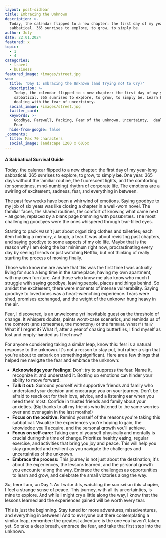 ```yaml
---
layout: post-sidebar
title: Embracing the Unknown
description: >-
  Today, the calendar flipped to a new chapter: the first day of my year-long
  sabbatical. 365 sunrises to explore, to grow, to simply be.
author: July
date: 22.01.2024 
featured: x
topic: 
  - 1
  - 4
categories:
  - travel
  - business
featured_image: /images/street.jpg
seo:
  title: 'Day 1: Embracing the Unknown (and Trying not to Cry)'
  description: >-
    Today, the calendar flipped to a new chapter: the first day of my year-long
    sabbatical. 365 sunrises to explore, to grow, to simply be. Learn how I am
    dealing with the fear of uncertainty. 
  social_image: /images/street.jpg
  twitter_card:
  keywords: >-
    Goodbye, Farewell, Packing, Fear of the unknown, Uncertainty,  dealing with
    Fear
  hide-from-google: false
_comments:
  title: Max 70 characters
  social_image: landscape 1200 x 600px
---
```

#### A Sabbatical Survival Guide

Today, the calendar flipped to a new chapter: the first day of my year-long sabbatical. 365 sunrises to explore, to grow, to simply **be**. One year. 365 days without the familiar routine, the fluorescent lights, and the comforting (or sometimes, mind-numbing) rhythm of corporate life. The emotions are a swirling of excitement, sadness, fear, and everything in between.

The past few weeks have been a whirlwind of emotions. Saying goodbye to my job of six years was like closing a chapter in a well-worn novel. The familiar faces, the shared routines, the comfort of knowing what came next – all gone, replaced by a blank page brimming with possibilities. The most challenging goodbyes were the ones whispered through tear-filled eyes.

Starting to pack wasn't just about organizing clothes and toiletries; each item holding a memory, a laugh, a tear. It was about revisiting past chapters, and saying goodbye to some aspects of my old life. Maybe that is the reason why I am doing the bar minimum right now, procrastinating every day by seeing friends or just watching Netflix, but not thinking of really starting the process of moving finally.

Those who know me are aware that this was the first time I was actually living for such a long time in the same place, having my own apartment, with my own furniture. And those who know me also know who much I struggle with saying goodbye, leaving people, places and things behind. So amidst the excitement, there were moments of intense vulnerability. Saying goodbye to loved ones was a heart-wrenching experience. Tears were shed, promises exchanged, and the weight of the unknown hung heavy in the air.

Fear, I discovered, is an unwelcome yet inevitable guest on the threshold of change. It whispers doubts, paints worst-case scenarios, and reminds us of the comfort (and sometimes, the monotony) of the familiar. What if I fail? What if I regret it? What if, after a year of chasing butterflies, I find myself as lost and empty-handed as I feel now?

For anyone considering taking a similar leap, know this: fear is a natural response to the unknown. It's not a reason to stay put, but rather a sign that you're about to embark on something significant. Here are a few things that helped me navigate the fear and embrace the unknown:

* **Acknowledge your feelings:**  Don't try to suppress the fear. Name it, recognize it, and understand it. Bottling up emotions can hinder your ability to move forward.
* **Talk it out:** Surround yourself with supportive friends and family who understand your decision and encourage you on your journey. Don't be afraid to reach out for their love, advice, and a listening ear when you need them most. Confide in trusted friends and family about your anxieties. (Big thanks to all my friends who listened to the same worries over and over again in the last months!)
* **Focus on the positive:** Remind yourself of the reasons you're taking this sabbatical. Visualize the experiences you're hoping to gain, the knowledge you'll acquire, and the personal growth you'll achieve.
* **Focus on self-care:** Taking care of yourself physically and mentally is crucial during this time of change. Prioritize healthy eating, regular exercise, and activities that bring you joy and peace. This will help you stay grounded and resilient as you navigate the challenges and uncertainties of the unknown.
* **Embrace the process:** This journey is not just about the destination; it's about the experiences, the lessons learned, and the personal growth you encounter along the way. Embrace the challenges as opportunities to learn and grow, and celebrate the small victories along the way.

So, here I am, on Day 1. As I write this, watching the sun set on this chapter, I feel a strange sense of peace. This journey, with all its uncertainties, is mine to explore. And while I might cry a little along the way, I know that the lessons learned and the experiences gained will be worth every tear.

This is just the beginning. Stay tuned for more adventures, misadventures, and everything in between! And to everyone out there contemplating a similar leap, remember: the greatest adventure is the one you haven't taken yet. So take a deep breath, embrace the fear, and take that first step into the unknown.

&nbsp;